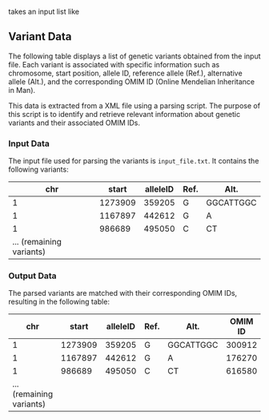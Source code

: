 takes an input list like

## Variant Data

The following table displays a list of genetic variants obtained from the input file. Each variant is associated with specific information such as chromosome, start position, allele ID, reference allele (Ref.), alternative allele (Alt.), and the corresponding OMIM ID (Online Mendelian Inheritance in Man).

This data is extracted from a XML file using a parsing script. The purpose of this script is to identify and retrieve relevant information about genetic variants and their associated OMIM IDs.

### Input Data

The input file used for parsing the variants is `input_file.txt`. It contains the following variants:

| chr | start   | alleleID | Ref. | Alt.     |
| --- | ------- | -------- | ---- | -------- |
| 1   | 1273909 | 359205   | G    | GGCATTGGC |
| 1   | 1167897 | 442612   | G    | A        |
| 1   | 986689  | 495050   | C    | CT       |
| ... (remaining variants) |

### Output Data

The parsed variants are matched with their corresponding OMIM IDs, resulting in the following table:

| chr | start   | alleleID | Ref. | Alt.     | OMIM ID |
| --- | ------- | -------- | ---- | -------- | ------- |
| 1   | 1273909 | 359205   | G    | GGCATTGGC | 300912  |
| 1   | 1167897 | 442612   | G    | A        | 176270  |
| 1   | 986689  | 495050   | C    | CT       | 616580  |
| ... (remaining variants) |

